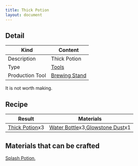 ```yaml
---
title: Thick Potion
layout: document
---
```

## Detail

|Kind|Content|
|---|---|
|Description|Thick Potion|
|Type|[Tools](Tools)|
|Production Tool|[Brewing Stand](Brewing_Stand)|

It is not worth making.

## Recipe

|Result|Materials|
|---|---|
|[Thick Potion](Thick_Potion)x3|[Water Bottle](Water_Bottle)x3,[Glowstone Dust](Glowstone_Dust)x1|

## Materials that can be crafted

[Splash Potion](Splash_Potion),
